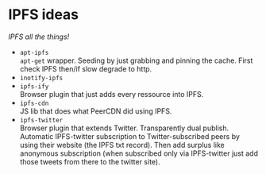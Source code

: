 # IPFS ideas

*IPFS all the things!*

- `apt-ipfs`  
  `apt-get` wrapper. Seeding by just grabbing and pinning the cache. First check IPFS then/if slow degrade to http.
- `inotify-ipfs`  
- `ipfs-ify`  
  Browser plugin that just adds every ressource into IPFS.
- `ipfs-cdn`  
  JS lib that does what PeerCDN did using IPFS.
- `ipfs-twitter`  
  Browser plugin that extends Twitter. Transparently dual publish. Automatic IPFS-twitter subscription to Twitter-subscribed peers by using their website (the IPFS txt record). Then add surplus like anonymous subscription (when subscribed only via IPFS-twitter just add those tweets from there to the twitter site).
